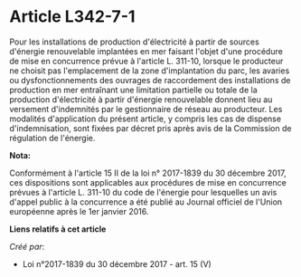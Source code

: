 # Article L342-7-1

Pour les installations de production d'électricité à partir de sources d'énergie renouvelable implantées en mer faisant
l'objet d'une procédure de mise en concurrence prévue à l'article L. 311-10, lorsque le producteur ne choisit pas
l'emplacement de la zone d'implantation du parc, les avaries ou dysfonctionnements des ouvrages de raccordement des
installations de production en mer entraînant une limitation partielle ou totale de la production d'électricité à partir
d'énergie renouvelable donnent lieu au versement d'indemnités par le gestionnaire de réseau au producteur. Les modalités
d'application du présent article, y compris les cas de dispense d'indemnisation, sont fixées par décret pris après avis de la
Commission de régulation de l'énergie.

**Nota:**

Conformément à l'article 15 II de la loi n° 2017-1839 du 30 décembre 2017, ces dispositions sont applicables aux procédures
de mise en concurrence prévues à l'article L. 311-10 du code de l'énergie pour lesquelles un avis d'appel public à la
concurrence a été publié au Journal officiel de l'Union européenne après le 1er janvier 2016.

**Liens relatifs à cet article**

_Créé par_:

  - Loi n°2017-1839 du 30 décembre 2017 - art. 15 (V)
